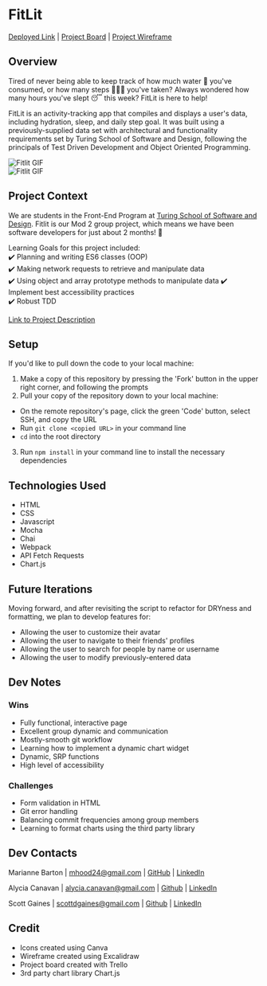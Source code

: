 # FitLit

[Deployed Link](https://scottdgaines.github.io/fitlit/) | 
[Project Board](https://trello.com/b/F5SCYd5l/fitlit) | 
[Project Wireframe](https://excalidraw.com/#json=wc3HAMJ52biTE6rWEUDRs,g2YzqQF7BI6AmCAkdvSW-A)

## Overview
Tired of never being able to keep track of how much water 🚰 you've consumed, or how many steps 🚶🏿‍♀️ you've taken? Always wondered how many hours you've slept 😴 this week? FitLit is here to help!

FitLit is an activity-tracking app that compiles and displays a user's data, including hydration, sleep, and daily step goal. It was built using a previously-supplied data set with architectural and functionality requirements set by Turing School of Software and Design, following the principals of Test Driven Development and Object Oriented Programming.

![Fitlit GIF](https://user-images.githubusercontent.com/105533317/191173192-ff318d35-2618-4a02-bc07-01f1a7c5caf5.gif)      
![Fitlit GIF](https://user-images.githubusercontent.com/105533317/191173138-576b0f48-fee8-4fdd-9ebb-e44f0e7f8680.gif)      

## Project Context
We are students in the Front-End Program at [Turing School of Software and Design](https://frontend.turing.edu/). Fitlit is our Mod 2 group project, which means we have been software developers for just about 2 months! 🙌 

Learning Goals for this project included:      
✔️ Planning and writing ES6 classes (OOP)      
✔️ Making network requests to retrieve and manipulate data         
✔️ Using object and array prototype methods to manipulate data     ✔️ Implement best accessibility practices   
✔️ Robust TDD          

[Link to Project Description](https://frontend.turing.edu/projects/Fitlit-part-one.html)

## Setup
If you'd like to pull down the code to your local machine:
1. Make a copy of this repository by pressing the 'Fork' button in the upper right corner, and following the prompts
2. Pull your copy of the repository down to your local machine:
- On the remote repository's page, click the green 'Code' button, select SSH, and copy the URL
- Run `git clone <copied URL>` in your command line
- `cd` into the root directory
3. Run `npm install` in your command line to install the necessary dependencies

## Technologies Used
+ HTML
+ CSS
+ Javascript
+ Mocha
+ Chai
+ Webpack
+ API Fetch Requests
+ Chart.js

## Future Iterations
Moving forward, and after revisiting the script to refactor for DRYness and formatting, we plan to develop features for:
- Allowing the user to customize their avatar
- Allowing the user to navigate to their friends' profiles       
- Allowing the user to search for people by name or username     
- Allowing the user to modify previously-entered data

## Dev Notes
### Wins
- Fully functional, interactive page
- Excellent group dynamic and communication
- Mostly-smooth git workflow
- Learning how to implement a dynamic chart widget
- Dynamic, SRP functions
- High level of accessibility

### Challenges
- Form validation in HTML
- Git error handling
- Balancing commit frequencies among group members
- Learning to format charts using the third party library

## Dev Contacts
Marianne Barton |
mhood24@gmail.com |
[GitHub](https://github.com/mhbarton) |
[LinkedIn](https://www.linkedin.com/in/marianne-barton-1307/)

Alycia Canavan |
alycia.canavan@gmail.com |
[Github](https://github.com/alyciacan) |
[LinkedIn](https://www.linkedin.com/in/alycia-canavan/) 

Scott Gaines |
scottdgaines@gmail.com |
[Github](https://github.com/scottdgaines) |
[LinkedIn](https://www.linkedin.com/in/scottdgaines-fe/)

## Credit
- Icons created using Canva
- Wireframe created using Excalidraw
- Project board created with Trello
- 3rd party chart library Chart.js
